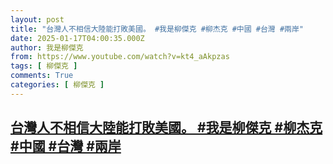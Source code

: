 ```yaml
---
layout: post
title: "台灣人不相信大陸能打敗美國。 #我是柳傑克 #柳杰克 #中國 #台灣 #兩岸"
date: 2025-01-17T04:00:35.000Z
author: 我是柳傑克
from: https://www.youtube.com/watch?v=kt4_aAkpzas
tags: [ 柳傑克 ]
comments: True
categories: [ 柳傑克 ]
---
```

<!--1737086435000-->
[台灣人不相信大陸能打敗美國。 #我是柳傑克 #柳杰克 #中國 #台灣 #兩岸](https://www.youtube.com/watch?v=kt4_aAkpzas)
------

<div>

</div>
